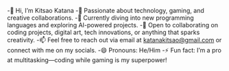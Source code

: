 -👋 Hi, I’m Kitsao Katana
-👀 Passionate about technology, gaming, and creative collaborations.
-🌱 Currently diving into new programming languages and exploring AI-powered projects.
-💞️ Open to collaborating on coding projects, digital art, tech innovations, or anything that sparks creativity.
-📫 Feel free to reach out via email at katanakitsao@gmail.com or connect with me on my socials.
-😄 Pronouns: He/Him
-⚡ Fun fact: I’m a pro at multitasking—coding while gaming is my superpower!
<!---
Katana-alt/Katana-alt is a ✨ special ✨ repository because its `README.md` (this file) appears on your GitHub profile.
You can click the Preview link to take a look at your changes.
--->
